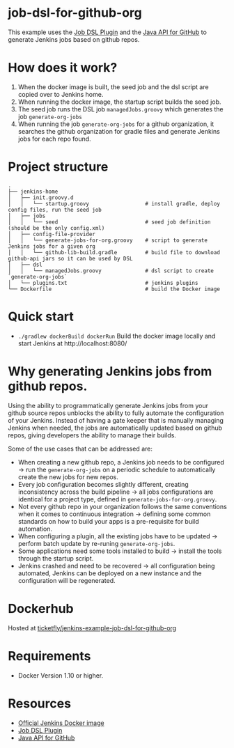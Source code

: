 # job-dsl-for-github-org
This example uses the [Job DSL Plugin](https://wiki.jenkins-ci.org/display/JENKINS/Job+DSL+Plugin) and the [Java API for GitHub](https://github.com/kohsuke/github-api) to generate Jenkins jobs based on github repos.

# How does it work?
1. When the docker image is built, the seed job and the dsl script are copied over to Jenkins home.
2. When running the docker image, the startup script builds the seed job.
3. The seed job runs the DSL job `managedJobs.groovy` which generates the job `generate-org-jobs`
4. When running the job `generate-org-jobs` for a github organization, it searches the github organization for gradle files and generate Jenkins jobs for each repo found.

# Project structure
    .
    ├── jenkins-home
    │   ├── init.groovy.d 
    │   │   └── startup.groovy                  # install gradle, deploy config files, run the seed job
    │   ├── jobs
    │   │   └── seed                            # seed job definition (should be the only config.xml)
    │   ├── config-file-provider
    │   │   └── generate-jobs-for-org.groovy    # script to generate Jenkins jobs for a given org
    │   │   └── github-lib-build.gradle         # build file to download github-api jars so it can be used by DSL
    │   ├── dsl
    │   │   └── managedJobs.groovy              # dsl script to create `generate-org-jobs`
    │   └── plugins.txt                         # jenkins plugins
    └── Dockerfile                              # build the Docker image

# Quick start

- `./gradlew dockerBuild dockerRun` Build the docker image locally and start Jenkins at http://localhost:8080/

# Why generating Jenkins jobs from github repos.

Using the ability to programmatically generate Jenkins jobs from your github source repos unblocks the ability to fully automate the configuration of your Jenkins.
Instead of having a gate keeper that is manually managing Jenkins when needed, the jobs are automatically updated based on github repos, giving developers the ability to manage their builds.

Some of the use cases that can be addressed are:
- When creating a new github repo, a Jenkins job needs to be configured -> run the `generate-org-jobs` on a periodic schedule to automatically create the new jobs for new repos.
- Every job configuration becomes slightly different, creating inconsistency across the build pipeline -> all jobs configurations are identical for a project type, defined in `generate-jobs-for-org.groovy`.
- Not every github repo in your organization follows the same conventions when it comes to continuous integration -> defining some common standards on how to build your apps is a pre-requisite for build automation.
- When configuring a plugin, all the existing jobs have to be updated -> perform batch update by re-runing `generate-org-jobs`.
- Some applications need some tools installed to build -> install the tools through the startup script.
- Jenkins crashed and need to be recovered -> all configuration being automated, Jenkins can be deployed on a new instance and the configuration will be regenerated.

# Dockerhub
Hosted at [ticketfly/jenkins-example-job-dsl-for-github-org](https://hub.docker.com/r/ticketfly/jenkins-example-job-dsl-for-github-org/)

# Requirements

- Docker Version 1.10 or higher.

# Resources

- [Official Jenkins Docker image](https://github.com/jenkinsci/docker)
- [Job DSL Plugin](https://wiki.jenkins-ci.org/display/JENKINS/Job+DSL+Plugin)
- [Java API for GitHub](https://github.com/kohsuke/github-api)

